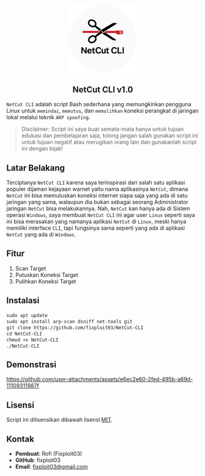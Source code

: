 <div align="center">
  <img src="https://github.com/fixploit03/NetCut-CLI/blob/main/img/LOGO%20NetCut%20CLI%20(revisi).png" width="35%"/>
  <br>
  <h2>NetCut CLI v1.0</h2>
</div>

`NetCut CLI` adalah script Bash sederhana yang memungkinkan pengguna Linux untuk `memindai`, `memutus`, dan `memulihkan` koneksi perangkat di jaringan lokal melalui teknik `ARP spoofing`.

> Disclaimer: Script ini saya buat semata-mata hanya untuk tujuan edukasi dan pembelajaran saja, tolong jangan salah gunakan script ini untuk tujuan negatif atau merugikan orang lain dan gunakanlah script ini dengan bijak!

## Latar Belakang

Terciptanya `NetCut CLI` karena saya terinspirasi dari salah satu aplikasi populer dijaman kejayaan warnet yaitu nama aplikasinya `NetCut`, dimana `NetCut` ini bisa memutuskan koneksi internet siapa saja yang ada di satu jaringan yang sama, walaupun dia bukan sebagai seorang Administrator jaringan `NetCut` bisa melakukannya. Nah, `NetCut` kan hanya ada di Sistem operasi `Windows`, saya membuat `NetCut CLI` ini agar user `Linux` seperti saya ini bisa merasakan yang namanya aplikasi `NetCut` di `Linux`, meski hanya memiliki interface `CLI`, tapi fungsinya sama seperti yang ada di aplikasi `NetCut` yang ada di `Windows`.

## Fitur 

1. Scan Target
2. Putuskan Koneksi Target
3. Pulihkan Koneksi Target

## Instalasi

```
sudo apt update
sudo apt install arp-scan dsniff net-tools git
git clone https://github.com/fixploit03/NetCut-CLI
cd NetCut-CLI
chmod +x NetCut-CLI
./NetCut-CLI
```

## Demonstrasi

https://github.com/user-attachments/assets/e6ec2e60-2fed-495b-a69d-11109311987f

## Lisensi 

Script ini dilisensikan dibawah lisensi [MIT](https://github.com/fixploit03/NetCut-CLI/blob/main/LICENSE).

## Kontak

- **Pembuat**: Rofi (Fixploit03)
- **GitHub**: fixploit03
- **Email**: fixploit03@gmail.com
